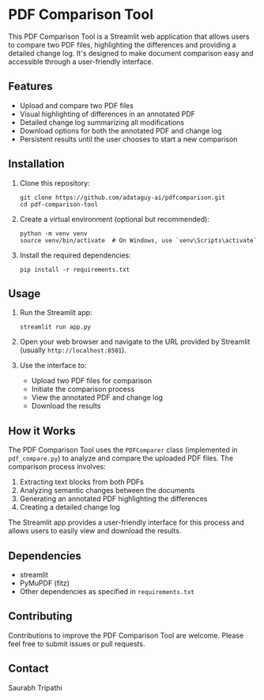 # PDF Comparison Tool

This PDF Comparison Tool is a Streamlit web application that allows users to compare two PDF files, highlighting the differences and providing a detailed change log. It's designed to make document comparison easy and accessible through a user-friendly interface.

## Features

- Upload and compare two PDF files
- Visual highlighting of differences in an annotated PDF
- Detailed change log summarizing all modifications
- Download options for both the annotated PDF and change log
- Persistent results until the user chooses to start a new comparison

## Installation

1. Clone this repository:

   ```
   git clone https://github.com/adataguy-ai/pdfcomparison.git
   cd pdf-comparison-tool
   ```

2. Create a virtual environment (optional but recommended):

   ```
   python -m venv venv
   source venv/bin/activate  # On Windows, use `venv\Scripts\activate`
   ```

3. Install the required dependencies:
   ```
   pip install -r requirements.txt
   ```

## Usage

1. Run the Streamlit app:

   ```
   streamlit run app.py
   ```

2. Open your web browser and navigate to the URL provided by Streamlit (usually `http://localhost:8501`).

3. Use the interface to:
   - Upload two PDF files for comparison
   - Initiate the comparison process
   - View the annotated PDF and change log
   - Download the results

## How it Works

The PDF Comparison Tool uses the `PDFComparer` class (implemented in `pdf_compare.py`) to analyze and compare the uploaded PDF files. The comparison process involves:

1. Extracting text blocks from both PDFs
2. Analyzing semantic changes between the documents
3. Generating an annotated PDF highlighting the differences
4. Creating a detailed change log

The Streamlit app provides a user-friendly interface for this process and allows users to easily view and download the results.

## Dependencies

- streamlit
- PyMuPDF (fitz)
- Other dependencies as specified in `requirements.txt`

## Contributing

Contributions to improve the PDF Comparison Tool are welcome. Please feel free to submit issues or pull requests.

## Contact

Saurabh Tripathi
